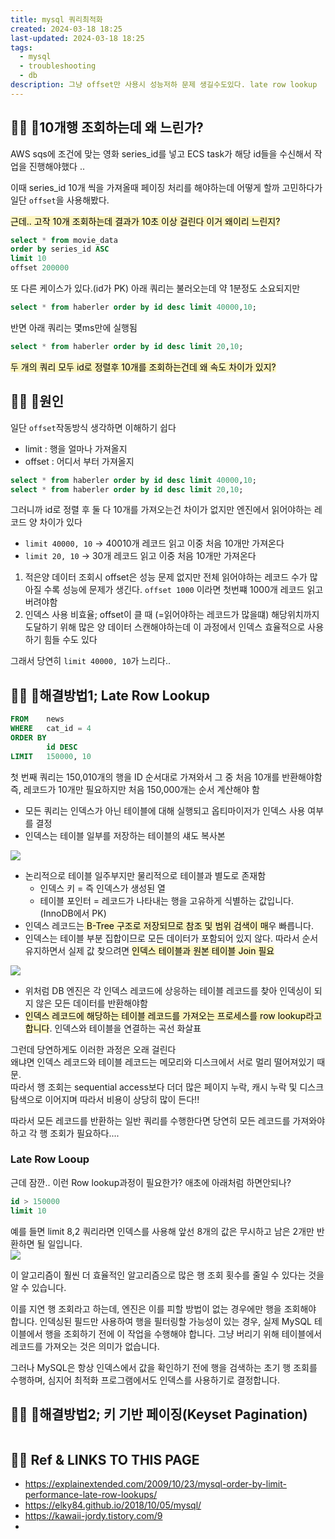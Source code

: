 ```yaml
---
title: mysql 쿼리최적화
created: 2024-03-18 18:25
last-updated: 2024-03-18 18:25
tags:
  - mysql
  - troubleshooting
  - db
description: 그냥 offset만 사용시 성능저하 문제 생길수도있다. late row lookup
---
```



## 👯‍♂️ 10개행 조회하는데 왜 느린가?

AWS sqs에 조건에 맞는 영화 series_id를 넣고 ECS task가 해당 id들을 수신해서 작업을 진행해야했다 .. 

이때 series_id 10개 씩을 가져올때 페이징 처리를 해야하는데 어떻게 할까 고민하다가 일단 `offset`을 사용해봤다. 

<mark style="background: #FFF3A3A6;">근데.. 고작 10개 조회하는데 결과가 10초 이상 걸린다 이거 왜이리 느린지?</mark>

```sql
select * from movie_data 
order by series_id ASC 
limit 10 
offset 200000
```



또 다른 케이스가 있다.(id가 PK) 아래 쿼리는 불러오는데 약 1분정도 소요되지만 
```sql
select * from haberler order by id desc limit 40000,10; 
```

반면  아래 쿼리는 몇ms만에 실행됨

```sql
select * from haberler order by id desc limit 20,10;
```

<mark style="background: #FFF3A3A6;">두 개의 쿼리 모두 id로 정렬후 10개를 조회하는건데 왜 속도 차이가 있지?</mark>


## 👯‍♂️ 원인

일단 `offset`작동방식 생각하면  이해하기 쉽다 

- limit : 행을 얼마나 가져올지
- offset : 어디서 부터 가져올지

```sql
select * from haberler order by id desc limit 40000,10;
select * from haberler order by id desc limit 20,10;
```

그러니까 id로 정렬 후 둘 다 10개를 가져오는건 차이가 없지만 엔진에서 읽어야하는 레코드 양 차이가 있다

- `limit 40000, 10` ->   40010개 레코드 읽고 이중 처음 10개만 가져온다
- `limit 20, 10` ->  30개 레코드 읽고 이중 처음 10개만 가져온다

1. 적은양 데이터 조회시  offset은 성능 문제 없지만 전체 읽어야하는 레코드 수가 많아질 수록 성능에 문제가 생긴다. `offset 1000` 이라면 첫번쨰 1000개 레코드 읽고 버려야함
2. 인덱스 사용 비효율; offset이 클 때 (=읽어야하는 레코드가 많을떄) 해당위치까지 도달하기 위해 많은 양 데이터 스캔해야하는데 이 과정에서 인덱스 효율적으로 사용하기 힘들 수도 있다

그래서 당연히 `limit 40000, 10`가 느리다.. 


## 👯‍♂️ 해결방법1; Late Row Lookup


```sql SELECT  *
FROM    news
WHERE   cat_id = 4
ORDER BY
        id DESC
LIMIT   150000, 10
```

첫 번째 쿼리는 150,010개의 행을 ID 순서대로 가져와서 그 중 처음 10개를 반환해야함  
즉, 레코드가 10개만 필요하지만 처음 150,000개는 순서 계산해야 함


- 모든 쿼리는 인덱스가 아닌 테이블에 대해 실행되고 옵티마이저가 인덱스 사용 여부를 결정
- 인덱스는 테이블 일부를 저장하는 테이블의 섀도 복사본

![](https://i.imgur.com/eG8fhiG.png)
- 논리적으로 테이블 일주부지만 물리적으로 테이블과 별도로 존재함
	- 인덱스 키 =  즉 인덱스가 생성된 열
	- 테이블 포인터 =  레코드가 나타내는 행을 고유하게 식별하는 값입니다. (InnoDB에서 PK)
- 인덱스 레코드는<mark style="background: #FFF3A3A6;"> B-Tree 구조로 저장되므로 참조 및 범위 검색이 매</mark>우 빠릅니다.
- 인덱스는 테이블 부분 집합이므로 모든 데이터가 포함되어 있지 않다. 따라서 순서 유지하면서 실제 값 찾으려면 <mark style="background: #FFF3A3A6;">인덱스 테이블과 원본 테이블 Join 필요 </mark>


![](https://i.imgur.com/ujT5VQB.png)

- 위처럼  DB 엔진은 각 인덱스 레코드에 상응하는 테이블 레코드를 찾아 인덱싱이 되지 않은 모든 데이터를 반환해야함
- <mark style="background: #FFF3A3A6;">인덱스 레코드에 해당하는 테이블 레코드를 가져오는 프로세스를 row lookup라고 합니다</mark>. 인덱스와 테이블을 연결하는 곡선 화살표

그런데 당연하게도 이러한 과정은 오래 걸린다  
왜냐면 인덱스 레코드와 테이블 레코드는 메모리와 디스크에서 서로 멀리 떨어져있기 때문.  
따라서 행 조회는 sequential access보다 더더 많은 페이지 누락, 캐시 누락 및 디스크 탐색으로 이어지며 따라서 비용이 상당히 많이 든다!!

따라서  모든 레코드를 반환하는 일반 쿼리를 수행한다면 당연히 모든 레코드를 가져와야 하고 각 행 조회가 필요하다....


### Late Row Looup

근데 잠깐.. 이런 Row lookup과정이 필요한가? 애초에 아래처럼 하면안되나?
```sql
id > 150000
limit 10
```
예를 들면 limit 8,2 쿼리라면 인덱스를 사용해 앞선 8개의 값은 무시하고 남은 2개만 반환하면 될 일입니다.  
![](https://i.imgur.com/Jc9ZVYA.png)

이 알고리즘이 훨씬 더 효율적인 알고리즘으로 많은 행 조회 횟수를 줄일 수 있다는 것을 알 수 있습니다.

이를 지연 행 조회라고 하는데, 엔진은 이를 피할 방법이 없는 경우에만 행을 조회해야 합니다. 인덱싱된 필드만 사용하여 행을 필터링할 가능성이 있는 경우, 실제 MySQL 테이블에서 행을 조회하기 전에 이 작업을 수행해야 합니다. 그냥 버리기 위해 테이블에서 레코드를 가져오는 것은 의미가 없습니다.

그러나 MySQL은 항상 인덱스에서 값을 확인하기 전에 행을 검색하는 초기 행 조회를 수행하며, 심지어 최적화 프로그램에서도 인덱스를 사용하기로 결정합니다.

## 👯‍♂️ 해결방법2; 키 기반 페이징(Keyset Pagination)


```sql
```




## 👯‍♂️ Ref & LINKS TO THIS PAGE

- https://explainextended.com/2009/10/23/mysql-order-by-limit-performance-late-row-lookups/
- https://elky84.github.io/2018/10/05/mysql/
- https://kawaii-jordy.tistory.com/9
-


